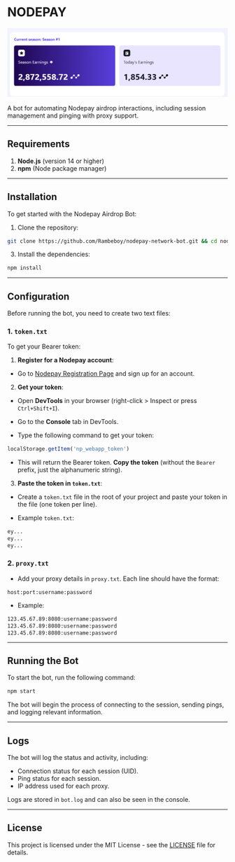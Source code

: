 # NODEPAY

![img](assets/image.png)

A bot for automating Nodepay airdrop interactions, including session management and pinging with proxy support.

---

## Requirements

1. **Node.js** (version 14 or higher)
2. **npm** (Node package manager)

---

## Installation

To get started with the Nodepay Airdrop Bot:

1. Clone the repository:

```bash
git clone https://github.com/Rambeboy/nodepay-network-bot.git && cd nodepay-network-bot
```

3. Install the dependencies:

```bash
npm install
```

---

## Configuration

Before running the bot, you need to create two text files:

### 1. `token.txt`

To get your Bearer token:

1. **Register for a Nodepay account**:
- Go to [Nodepay Registration Page](https://app.nodepay.ai/register?ref=3WZFKKi0Hbvi1sd) and sign up for an account.

2. **Get your token**:

- Open **DevTools** in your browser (right-click > Inspect or press `Ctrl+Shift+I`).

- Go to the **Console** tab in DevTools.

- Type the following command to get your token:

```javascript
localStorage.getItem('np_webapp_token')

```

- This will return the Bearer token. **Copy the token** (without the `Bearer` prefix, just the alphanumeric string).

3. **Paste the token in `token.txt`**:
- Create a `token.txt` file in the root of your project and paste your token in the file (one token per line).

- Example `token.txt`:

```text
ey...
ey...
ey...
```

### 2. `proxy.txt`

- Add your proxy details in `proxy.txt`. Each line should have the format:

```text
host:port:username:password
```

- Example:

```text
123.45.67.89:8080:username:password
123.45.67.89:8080:username:password
123.45.67.89:8080:username:password
```

---

## Running the Bot

To start the bot, run the following command:

```bash
npm start
```

The bot will begin the process of connecting to the session, sending pings, and logging relevant information.

---

## Logs

The bot will log the status and activity, including:

- Connection status for each session (UID).
- Ping status for each session.
- IP address used for each proxy.

Logs are stored in `bot.log` and can also be seen in the console.


---

## License

This project is licensed under the MIT License - see the [LICENSE](LICENSE) file for details.
